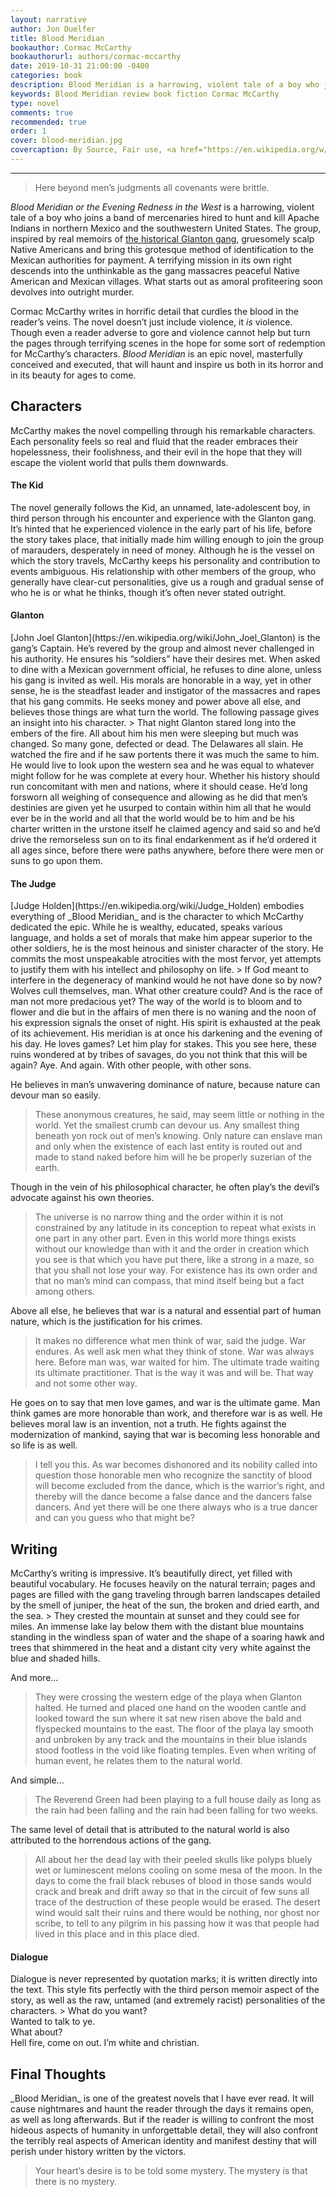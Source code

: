 ```yaml
---
layout: narrative
author: Jon Duelfer
title: Blood Meridian
bookauthor: Cormac McCarthy
bookauthorurl: authors/cormac-mccarthy
date: 2019-10-31 21:00:00 -0400
categories: book
description: Blood Meridian is a harrowing, violent tale of a boy who joins a band of mercenaries hired to hunt and kill Apache Indians in northern Mexico and the southwestern United States. It is an epic novel conceived from historical memoirs that will haunt and inspire us both in its horror and in its beauty for ages to come.
keywords: Blood Meridian review book fiction Cormac McCarthy
type: novel
comments: true
recommended: true
order: 1
cover: blood-meridian.jpg
covercaption: By Source, Fair use, <a href="https://en.wikipedia.org/w/index.php?curid=11780960">https://en.wikipedia.org/w/index.php?curid=11780960</a>
---
```

<hr/>

> Here beyond men’s judgments all covenants were brittle.

_Blood Meridian or the Evening Redness in the West_ is a harrowing, violent tale of a boy who joins a band of mercenaries hired to hunt and kill Apache Indians in northern Mexico and the southwestern United States. The group, inspired by real memoirs of [the historical Glanton gang](https://en.wikipedia.org/wiki/John_Joel_Glanton#Glanton_Gang), gruesomely scalp Native Americans and bring this grotesque method of identification to the Mexican authorities for payment. A terrifying mission in its own right descends into the unthinkable as the gang massacres peaceful Native American and Mexican villages. What starts out as amoral profiteering soon devolves into outright murder.

Cormac McCarthy writes in horrific detail that curdles the blood in the reader’s veins. The novel doesn’t just include violence, it _is_ violence. Though even a reader adverse to gore and violence cannot help but turn the pages through terrifying scenes in the hope for some sort of redemption for McCarthy’s characters. _Blood Meridian_ is an epic novel, masterfully conceived and executed, that will haunt and inspire us both in its horror and in its beauty for ages to come.

<h2><strong>Characters</strong></h2>
McCarthy makes the novel compelling through his remarkable characters. Each personality feels so real and fluid that the reader embraces their hopelessness, their foolishness, and their evil in the hope that they will escape the violent world that pulls them downwards.

<h4>The Kid</h4>
The novel generally follows the Kid, an unnamed, late-adolescent boy, in third person through his encounter and experience with the Glanton gang. It’s hinted that he experienced violence in the early part of his life, before the story takes place, that initially made him willing enough to join the group of marauders, desperately in need of money. Although he is the vessel on which the story travels, McCarthy keeps his personality and contribution to events ambiguous. His relationship with other members of the group, who generally have clear-cut personalities, give us a rough and gradual sense of who he is or what he thinks, though it’s often never stated outright.

<h4>Glanton</h4>
[John Joel Glanton](https://en.wikipedia.org/wiki/John_Joel_Glanton) is the gang’s Captain. He’s revered by the group and almost never challenged in his authority. He ensures his “soldiers” have their desires met. When asked to dine with a Mexican government official, he refuses to dine alone, unless his gang is invited as well. His morals are honorable in a way, yet in other sense, he is the steadfast leader and instigator of the massacres and rapes that his gang commits. He seeks money and power above all else, and believes those things are what turn the world. The following passage gives an insight into his character.
> That night Glanton stared long into the embers of the fire. All about him his men were sleeping but much was changed. So many gone, defected or dead. The Delawares all slain. He watched the fire and if he saw portents there it was much the same to him. He would live to look upon the western sea and he was equal to whatever might follow for he was complete at every hour. Whether his history should run concomitant with men and nations, where it should cease. He’d long forsworn all weighing of consequence and allowing as he did that men’s destinies are given yet he usurped to contain within him all that he would ever be in the world and all that the world would be to him and be his charter written in the urstone itself he claimed agency and said so and he’d drive the remorseless sun on to its final endarkenment as if he’d ordered it all ages since, before there were paths anywhere, before there were men or suns to go upon them.

<h4>The Judge</h4>
[Judge Holden](https://en.wikipedia.org/wiki/Judge_Holden) embodies everything of _Blood Meridian_ and is the character to which McCarthy dedicated the epic. While he is wealthy, educated, speaks various language, and holds a set of morals that make him appear superior to the other soldiers, he is the most heinous and sinister character of the story. He commits the most unspeakable atrocities with the most fervor, yet attempts to justify them with his intellect and philosophy on life.
> If God meant to interfere in the degeneracy of mankind would he not have done so by now? Wolves cull themselves, man. What other creature could? And is the race of man not more predacious yet? The way of the world is to bloom and to flower and die but in the affairs of men there is no waning and the noon of his expression signals the onset of night. His spirit is exhausted at the peak of its achievement. His meridian is at once his darkening and the evening of his day. He loves games? Let him play for stakes. This you see here, these ruins wondered at by tribes of savages, do you not think that this will be again? Aye. And again. With other people, with other sons.

He believes in man’s unwavering dominance of nature, because nature can devour man so easily.
> These anonymous creatures, he said, may seem little or nothing in the world. Yet the smallest crumb can devour us. Any smallest thing beneath yon rock out of men’s knowing. Only nature can enslave man and only when the existence of each last entity is routed out and made to stand naked before him will he be properly suzerian of the earth. 

Though in the vein of his philosophical character, he often play’s the devil’s advocate against his own theories.
> The universe is no narrow thing and the order within it is not constrained by any latitude in its conception to repeat what exists in one part in any other part. Even in this world more things exists without our knowledge than with it and the order in creation which you see is that which you have put there, like a strong in a maze, so that you shall not lose your way. For existence has its own order and that no man’s mind can compass, that mind itself being but a fact among others.

Above all else, he believes that war is a natural and essential part of human nature, which is the justification for his crimes.
> It makes no difference what men think of war, said the judge. War endures. As well ask men what they think of stone. War was always here. Before man was, war waited for him. The ultimate trade waiting its ultimate practitioner. That is the way it was and will be. That way and not some other way.

He goes on to say that men love games, and war is the ultimate game. Man think games are more honorable than work, and therefore war is as well. He believes moral law is an invention, not a truth. He fights against the modernization of mankind, saying that war is becoming less honorable and so life is as well.
> I tell you this. As war becomes dishonored and its nobility called into question those honorable men who recognize the sanctity of blood will become excluded from the dance, which is the warrior’s right, and thereby will the dance become a false dance and the dancers false dancers. And yet there will be one there always who is a true dancer and can you guess who that might be?

<h2><strong>Writing</strong></h2>
McCarthy’s writing is impressive. It’s beautifully direct, yet filled with beautiful vocabulary. He focuses heavily on the natural terrain; pages and pages are filled with the gang traveling through barren landscapes detailed by the smell of juniper, the heat of the sun, the broken and dried earth, and the sea.
> They crested the mountain at sunset and they could see for miles. An immense lake lay below them with the distant blue mountains standing in the windless span of water and the shape of a soaring hawk and trees that shimmered in the heat and a distant city very white against the blue and shaded hills.

And more...
>They were crossing the western edge of the playa when Glanton halted. He turned and placed one hand on the wooden cantle and looked toward the sun where it sat new risen above the bald and flyspecked mountains to the east. The floor of the playa lay smooth and unbroken by any track and the mountains in their blue islands stood footless in the void like floating temples.
Even when writing of human event, he relates them to the natural world.

And simple...
> The Reverend Green had been playing to a full house daily as long as the rain had been falling and the rain had been falling for two weeks.

The same level of detail that is attributed to the natural world is also attributed to the horrendous actions of the gang.
> All about her the dead lay with their peeled skulls like polyps bluely wet or luminescent melons cooling on some mesa of the moon. In the days to come the frail black rebuses of blood in those sands would crack and break and drift away so that in the circuit of few suns all trace of the destruction of these people would be erased. The desert wind would salt their ruins and there would be nothing, nor ghost nor scribe, to tell to any pilgrim in his passing how it was that people had lived in this place and in this place died.

<h4>Dialogue</h4>
Dialogue is never represented by quotation marks; it is written directly into the text. This style fits perfectly with the third person memoir aspect of the story, as well as the raw, untamed (and extremely racist) personalities of the characters.
> What do you want?<br/>
Wanted to talk to ye.<br/>
What about?<br/>
Hell fire, come on out. I’m white and christian.

<h2><strong>Final Thoughts</strong></h2>
_Blood Meridian_ is one of the greatest novels that I have ever read. It will cause nightmares and haunt the reader through the days it remains open, as well as long afterwards. But if the reader is willing to confront the most hideous aspects of humanity in unforgettable detail, they will also confront the terribly real aspects of American identity and manifest destiny that will perish under history written by the victors.

> Your heart’s desire is to be told some mystery. The mystery is that there is no mystery.